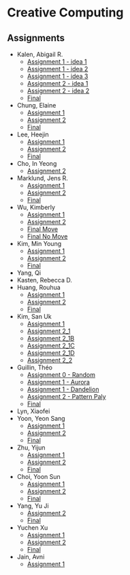 # Creative Computing

## Assignments
* Kalen, Abigail R.
  * [Assignment 1 - idea 1](https://jinsung.github.io/sva-cc-spring-2017/work/abby/Homework/Idea_1/index.html)
  * [Assignment 1 - idea 2](https://jinsung.github.io/sva-cc-spring-2017/work/abby/Homework/Idea_2/index.html)
  * [Assignment 1 - idea 3](https://jinsung.github.io/sva-cc-spring-2017/work/abby/Homework/Idea_3/index.html)
  * [Assignment 2 - idea 1](https://jinsung.github.io/sva-cc-spring-2017/work/abby/Homework2/Idea_01/index.html)
  * [Assignment 2 - idea 2](https://jinsung.github.io/sva-cc-spring-2017/work/abby/Homework2/Idea_02/index.html)
  * [Final](https://jinsung.github.io/sva-cc-spring-2017/work/abby/Final/index.html)
* Chung, Elaine
  * [Assignment 1](https://jinsung.github.io/sva-cc-spring-2017/work/elainechung/Assignment_1/index.html)
  * [Assignment 2](https://jinsung.github.io/sva-cc-spring-2017/work/elainechung/Assignment_2/index.html)
  * [Final](https://jinsung.github.io/sva-cc-spring-2017/work/elainechung/Final/index.html)
* Lee, Heejin
  * [Assignment 1](https://jinsung.github.io/sva-cc-spring-2017/work/jenny/assignment_1/index.html)
  * [Assignment 2](https://jinsung.github.io/sva-cc-spring-2017/work/jenny/assignment_2/index.html)
  * [Final](https://jinsung.github.io/sva-cc-spring-2017/work/jenny/FinalProject/index.html)
* Cho, In Yeong
  * [Assignment 2](https://jinsung.github.io/sva-cc-spring-2017/work/janecho/assignment_2/index.html)
* Marklund, Jens R.
  * [Assignment 1](https://jinsung.github.io/sva-cc-spring-2017/work/jens/assignment_1/index.html)
  * [Assignment 2](https://jinsung.github.io/sva-cc-spring-2017/work/jens/assignment_2/index.html)
  * [Final](https://github.com/jinsung/sva-cc-spring-2017/tree/master/work/jens//Final/sketch_3/)
* Wu, Kimberly
  * [Assignment 1](https://jinsung.github.io/sva-cc-spring-2017/work/wukimberly/assignment_1/index.html)
  * [Assignment 2](https://jinsung.github.io/sva-cc-spring-2017/work/wukimberly/assignment_2/index.html)
  * [Final Move](https://jinsung.github.io/sva-cc-spring-2017/work/wukimberly/Final_move/index.html)
  * [Final No Move](https://jinsung.github.io/sva-cc-spring-2017/work/wukimberly/Final_no_move/index.html)
* Kim, Min Young
  * [Assignment 1](https://jinsung.github.io/sva-cc-spring-2017/work/minyeong/minyeong_A1/index.html)
  * [Assignment 2](https://jinsung.github.io/sva-cc-spring-2017/work/minyeong/minyeong_A2/index.html)
  * [Final](https://jinsung.github.io/sva-cc-spring-2017/work/minyeong/MinYeong_Final/index.html)
* Yang, Qi
* Kasten, Rebecca D.
* Huang, Rouhua
  * [Assignment 1](https://jinsung.github.io/sva-cc-spring-2017/work/Ruohua/assignment_1/index.html)
  * [Assignment 2](https://jinsung.github.io/sva-cc-spring-2017/work/Ruohua/assignment_2/index.html)
  * [Final](https://github.com/jinsung/sva-cc-spring-2017/tree/master/work/Ruohua/sketch_1_ver2/)
* Kim, San Uk
  * [Assignment 1](https://jinsung.github.io/sva-cc-spring-2017/work/sanuk/assignment_1/index.html)
  * [Assignment 2_1](https://jinsung.github.io/sva-cc-spring-2017/work/sanuk/assignment_2/HW2_1/index.html)
  * [Assignment 2_1B](https://jinsung.github.io/sva-cc-spring-2017/work/sanuk/assignment_2/HW2_1B/index.html)
  * [Assignment 2_1C](https://jinsung.github.io/sva-cc-spring-2017/work/sanuk/assignment_2/HW2_1C/index.html)
  * [Assignment 2_1D](https://jinsung.github.io/sva-cc-spring-2017/work/sanuk/assignment_2/HW2_1D/index.html)
  * [Assignment 2_2](https://jinsung.github.io/sva-cc-spring-2017/work/sanuk/assignment_2/HW2_2/index.html)
* Guillin, Théo
  * [Assignment 0 - Random](https://jinsung.github.io/sva-cc-spring-2017/work/theo/BONUS_random/index.html)
  * [Assignment 1 - Aurora](https://jinsung.github.io/sva-cc-spring-2017/work/theo/PROJECT_01/aurora/index.html)
  * [Assignment 1 - Dandelion](https://jinsung.github.io/sva-cc-spring-2017/work/theo/PROJECT_01/dandelion/index.html)
  * [Assignment 2 - Pattern Paly](https://jinsung.github.io/sva-cc-spring-2017/work/theo/PROJECT_02/pattern_play_01/index.html)
  * [Final](https://jinsung.github.io/sva-cc-spring-2017/work/theo/ZYNTH_2/index.html)
* Lyn, Xiaofei
* Yoon, Yeon Sang
  * [Assignment 1](https://jinsung.github.io/sva-cc-spring-2017/work/YeonSangYoon/assignment_1/index.html)
  * [Assignment 2](https://jinsung.github.io/sva-cc-spring-2017/work/YeonSangYoon/assignment_2/index.html)
  * [Final](https://jinsung.github.io/sva-cc-spring-2017/work/YeonSangYoon/final/index.html)
* Zhu, Yijun
  * [Assignment 1](https://jinsung.github.io/sva-cc-spring-2017/work/yijunzhu/homework/0210/index.html)
  * [Assignment 2](https://jinsung.github.io/sva-cc-spring-2017/work/yijunzhu/assignment_2/index.html)
  * [Final](https://jinsung.github.io/sva-cc-spring-2017/work/yuji/yuji_Final/Final/index.html)
* Choi, Yoon Sun
  * [Assignment 1](https://jinsung.github.io/sva-cc-spring-2017/work/yoonsun/assignment_01/index.html)
  * [Assignment 2](https://jinsung.github.io/sva-cc-spring-2017/work/yoonsun/assignment_02/index.html)
  * [Final](https://jinsung.github.io/sva-cc-spring-2017/work/yoonsun/final/stoody_animation/index.html)
* Yang, Yu Ji
  * [Assignment 2](https://jinsung.github.io/sva-cc-spring-2017/work/yuji/Assignment2/index.html)
  * [Final](https://jinsung.github.io/sva-cc-spring-2017/work/yuji/yuji_Final/index.html)
* Yuchen Xu
  * [Assignment 1](https://jinsung.github.io/sva-cc-spring-2017/work/yuchenxu/assignment_1/index.html)
  * [Assignment 2](https://jinsung.github.io/sva-cc-spring-2017/work/yuchenxu/assignment_2/index.html)
  * [Final](https://jinsung.github.io/sva-cc-spring-2017/work/yuchenxu/Final/index.html)
* Jain, Avni
  * [Assignment 1](https://jinsung.github.io/sva-cc-spring-2017/work/Avni/assignment_01/index.html)
